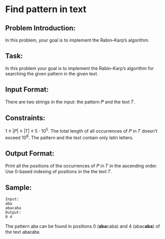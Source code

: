 # Find pattern in text

## Problem Introduction:

In this problem, your goal is to implement the Rabin–Karp’s algorithm.

## Task:

In this problem your goal is to implement the Rabin–Karp’s algorithm for searching the given pattern
in the given text.

## Input Format:

There are two strings in the input: the pattern 𝑃 and the text 𝑇.

## Constraints:

1 ≤ |𝑃| ≤ |𝑇| ≤ 5 · 10<sup>5</sup>. The total length of all occurrences of 𝑃 in 𝑇 doesn’t exceed 10<sup>8</sup>. The pattern and the text contain only latin letters.

## Output Format:

Print all the positions of the occurrences of 𝑃 in 𝑇 in the ascending order. Use 0-based
indexing of positions in the the text 𝑇.

## Sample:

```
Input:
aba
abacaba
Output:
0 4

```

The pattern 𝑎𝑏𝑎 can be found in positions 0 (**aba**caba) and 4 (abac**aba**) of the text 𝑎𝑏𝑎𝑐𝑎𝑏𝑎.
